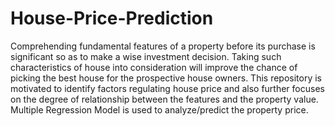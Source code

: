 # House-Price-Prediction

Comprehending fundamental features of a property
before its purchase is significant so as to make a wise investment
decision. Taking such characteristics of house into consideration
will improve the chance of picking the best house for the
prospective house owners. This repository is motivated to identify
factors regulating house price and also further focuses on the
degree of relationship between the features and the property
value. Multiple Regression Model is used to analyze/predict the
property price.
